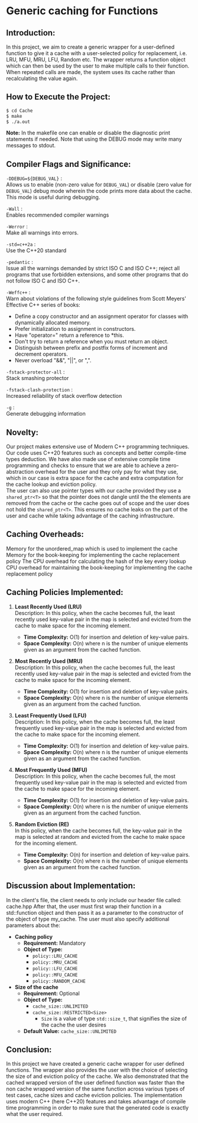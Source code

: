 # Generic caching for Functions 

## Introduction:

In this project, we aim to create a generic wrapper for a user-defined function to give it a cache with a user-selected policy for replacement, i.e. LRU, MFU, MRU, LFU, Random etc.
The wrapper returns a function object which can then be used by the user to make multiple calls to their function. When repeated calls are made, the system uses its cache rather than recalculating the value again.

## How to Execute the Project:

```bash
$ cd Cache
$ make
$ ./a.out
```
**Note:** In the makefile one can enable or disable the diagnostic print statements if needed. Note that using the DEBUG mode may write many messages to stdout.

## Compiler Flags and Significance:

`-DDEBUG=${DEBUG_VAL}`  :  
Allows us to enable (non-zero value for `DEBUG_VAL`) or disable (zero value for `DEBUG_VAL`)  debug mode wherein the code prints more data about the cache. This mode is useful during debugging.

`-Wall`  :  
Enables recommended compiler warnings

`-Werror`  :  
Make all warnings into errors.

`-std=c++2a`  :  
Use the C++20 standard

`-pedantic`  :  
 Issue all the warnings demanded by strict ISO C and ISO C++; reject all programs that use forbidden extensions, and some other programs that do not follow ISO C and ISO C++.

`-Weffc++`  :  
 Warn about violations of the following style guidelines from Scott Meyers' Effective C++ series of books:
*   Define a copy constructor and an assignment operator for
    classes with dynamically allocated memory.
*   Prefer initialization to assignment in constructors.
*   Have "operator=" return a reference to *this.
*   Don't try to return a reference when you must return an
    object.
*   Distinguish between prefix and postfix forms of increment
    and decrement operators.
*   Never overload "&&", "||", or ",".

`-fstack-protector-all`  :   
Stack smashing protector

`-fstack-clash-protection`  :  
Increased reliability of stack overflow detection

`-g`  :  
Generate debugging information


## Novelty:

Our project makes extensive use of Modern C++ programming techniques. Our code uses C++20 features such as concepts and better compile-time types deduction. We have also made use of extensive compile time programming and checks to ensure that we are able to achieve a zero-abstraction overhead for the user and they only pay for what they use, which in our case is extra space for the cache and extra computation for the cache lookup and eviction policy.  
The user can also use pointer types with our cache provided they use a `shared_ptr<T>` so that the pointer does not dangle until the the elements are removed from the cache or the cache goes out of scope and the user does not hold the `shared_ptr<T>`. This ensures no cache leaks on the part of the user and cache while taking advantage of the caching infrastructure.


## Caching Overheads:

Memory for the unordered_map which is used to implement the cache
Memory for the book-keeping for implementing the cache replacement policy
The
CPU overhead for calculating the hash of the key every lookup
CPU overhead for maintaining the book-keeping for implementing the cache replacement policy

## Caching Policies Implemented:

1. **Least Recently Used (LRU)**  
Description: In this policy, when the cache becomes full, the least recently used key-value pair in the map is selected and evicted from the cache to make space for the incoming element.
    * **Time Complexity:** O(1) for insertion and deletion of key-value pairs.
    * **Space Complexity:** O(n) where n is the number of unique elements given as an argument from the cached function.

2. **Most Recently Used (MRU)**  
Description: In this policy, when the cache becomes full, the least recently used key-value pair in the map is selected and evicted from the cache to make space for the incoming element.
    * **Time Complexity:** O(1) for insertion and deletion of key-value pairs.
    * **Space Complexity:** O(n) where n is the number of unique elements given as an argument from the cached function.

3. **Least Frequently Used (LFU)**  
Description: In this policy, when the cache becomes full, the least frequently used key-value pair in the map is selected and evicted from the cache to make space for the incoming element.
    * **Time Complexity:** O(1) for insertion and deletion of key-value pairs.
    * **Space Complexity:** O(n) where n is the number of unique elements given as an argument from the cached function.

4. **Most Frequently Used (MFU)**  
Description: In this policy, when the cache becomes full, the most frequently used key-value pair in the map is selected and evicted from the cache to make space for the incoming element.
    * **Time Complexity:** O(1) for insertion and deletion of key-value pairs.
    * **Space Complexity:** O(n) where n is the number of unique elements given as an argument from the cached function.

5. **Random Eviction (RE)**  
In this policy, when the cache becomes full, the key-value pair in the map is selected at random and evicted from the cache to make space for the incoming element.
    * **Time Complexity:** O(n) for insertion and deletion of key-value pairs.
    * **Space Complexity:** O(n) where n is the number of unique elements given as an argument from the cached function.

## Discussion about Implementation:

In the client's file, the client needs to only include our header file called: cache.hpp
After that, the user must first wrap their function in a std::function object and then pass it as a parameter to the constructor of the object of type my_cache. The user must also specify additional parameters about the:  
* **Caching policy**
  - **Requirement:** Mandatory
  - **Object of Type:** 
    - ```policy::LRU_CACHE```
    - ```policy::MRU_CACHE```
    - ```policy::LFU_CACHE```
    - ```policy::MFU_CACHE```
    - ```policy::RANDOM_CACHE```
* **Size of the cache**
    - **Requirement:** Optional
    - **Object of Type:**
      - ```cache_size::UNLIMITED```
      - ```cache_size::RESTRICTED<Size>```
        - ```Size``` is a value of type ```std::size_t```, that signifies the size of the cache the user desires
    - **Default Value:** ```cache_size::UNLIMITED```

## Conclusion:

In this project we have created a generic cache wrapper for user defined functions. The wrapper also provides the user with the choice of selecting the size of and eviction policy of the cache. We also demonstrated that the cached wrapped version of the user defined function was faster than the non cache wrapped version of the same function across various types of test cases, cache sizes and cache eviction policies. The implementation uses modern C++ (here C++20) features and takes advantage of compile time programming in order to make sure that the generated code is exactly what the user required.
